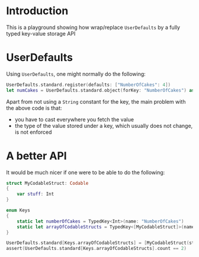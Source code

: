 # Introduction
This is a playground showing how wrap/replace `UserDefaults`
by a fully typed key-value storage API

# UserDefaults
Using `UserDefaults`, one might normally do the following:

```swift
UserDefaults.standard.register(defaults: ["NumberOfCakes": 4])
let numCakes = UserDefaults.standard.object(forKey: "NumberOfCakes") as? Int
```

Apart from not using a `String` constant for the key, the main problem with the above code is that:

- you have to cast everywhere you fetch the value
- the type of the value stored under a key, which usually does not change, is not enforced

# A better API

It would be much nicer if one were to be able to do the following:

```swift
struct MyCodableStruct: Codable
{
    var stuff: Int
}

enum Keys
{
    static let numberOfCakes = TypedKey<Int>(name: "NumberOfCakes")
    static let arrayOfCodableStructs = TypedKey<[MyCodableStruct]>(name: "AmazingStuff")
}

UserDefaults.standard[Keys.arrayOfCodableStructs] = [MyCodableStruct(stuff: 6), MyCodableStruct(stuff: 5)]
assert(UserDefaults.standard[Keys.arrayOfCodableStructs].count == 2)
```
